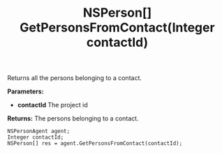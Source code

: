 ﻿---
uid: crmscript_ref_NSPersonAgent_GetPersonsFromContact
title: NSPerson[] GetPersonsFromContact(Integer contactId)
intellisense: NSPersonAgent.GetPersonsFromContact
keywords: NSPersonAgent, GetPersonsFromContact
so.topic: reference
---

Returns all the persons belonging to a contact.

**Parameters:**
 - **contactId** The project id

**Returns:** The persons belonging to a contact.

```crmscript
NSPersonAgent agent;
Integer contactId;
NSPerson[] res = agent.GetPersonsFromContact(contactId);
```

